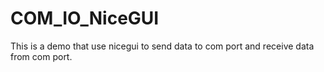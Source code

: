 # COM_IO_NiceGUI
This is a demo that use nicegui to send data to com port and receive data from com port.
